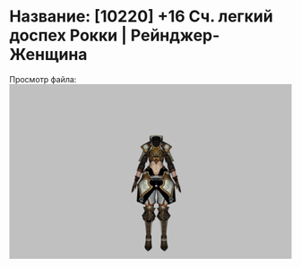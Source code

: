 # Название: [10220] +16 Сч. легкий доспех Рокки | Рейнджер-Женщина

Просмотр файла:
![p030032.png](p030032.png)